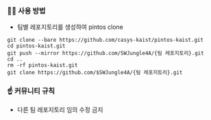 ### 👋🏻 사용 방법
- 팀별 레포지토리를 생성하여 pintos clone

```
git clone --bare https://github.com/casys-kaist/pintos-kaist.git
cd pintos-kaist.git
git push --mirror https://github.com/SWJungle4A/{팀 레포지토리}.git
cd ..
rm -rf pintos-kaist.git
git clone https://github.com/$SWJungle4A/{팀 레포지토리}.git
```


### ☝️ 커뮤니티 규칙
- 다른 팀 레포지토리 임의 수정 금지
